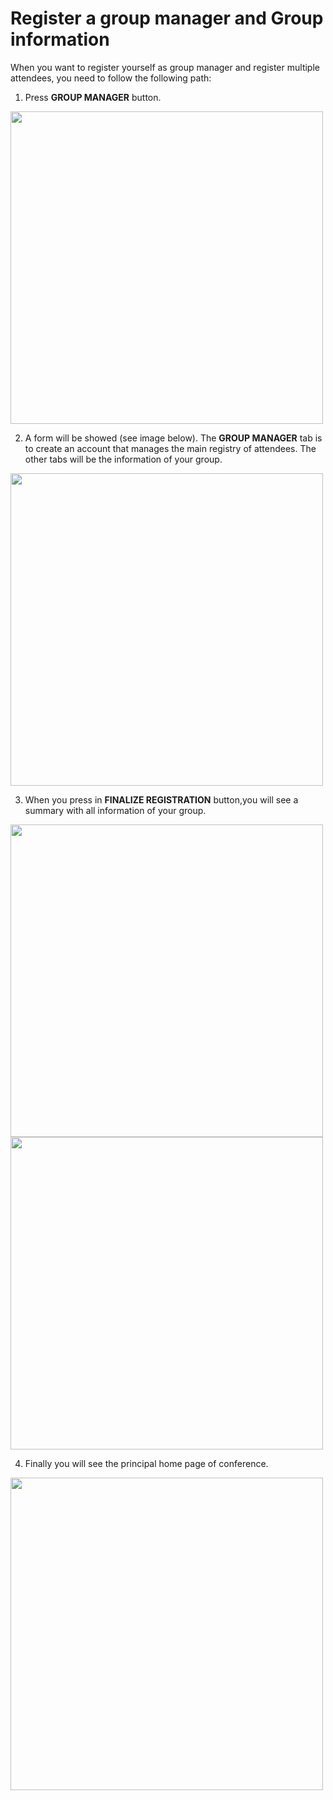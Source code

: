 # Register a group manager and Group information

 When you want to register yourself as group manager and register multiple attendees, you need to follow the following path:
 
 1. Press **GROUP MANAGER** button.
 
 <img src="https://drive.google.com/uc?export=view&id=17YxV0nM9w1apXzBTwTBzT36iiwOFlvbT" style="width: 500px; max-width: 100%; height: auto"/>
 
 2. A form will be showed (see image below).  The **GROUP MANAGER** tab is to create an account that manages the main registry of attendees. The other tabs will be the information of your group.
 
<img src="https://drive.google.com/uc?export=view&id=1oVK6cuRtbBUbUCu6HnijmOBGQ4gsyQ9G" style="width: 500px; max-width: 100%; height: auto"/>

 3. When you press in **FINALIZE REGISTRATION** button,you will see a summary with all information of your group.
 
<img src="https://drive.google.com/uc?export=view&id=1NTnKBP9lK10bozz-LWNu_YEBLRDqympq" style="width: 500px; max-width: 100%; height: auto"/>

<img src="https://drive.google.com/uc?export=view&id=1FssV75XrbIrcBPq0PZJPJGPR8MmJ8sFx" style="width: 500px; max-width: 100%; height: auto"/>

 4. Finally you will see the principal home page of conference.
 
 <img src="https://drive.google.com/uc?export=view&id=1wjcvIoPlQd7eAHNqn08BFrrwjI_-QW42" style="width: 500px; max-width: 100%; height: auto"/>
